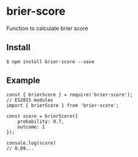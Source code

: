 # brier-score
Function to calculate brier score

## Install

```
$ npm install brier-score --save
```

## Example

```
const { brierScore } = require('brier-score');
// ES2015 modules
import { brierScore } from 'brier-score';

const score = brierScore({
	probability: 0.7,
	outcome: 1
});

console.log(score)
// 0.09...
```
